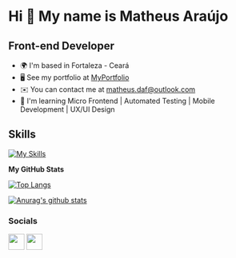 
# Hi 👋 My name is Matheus Araújo

## Front-end Developer

- 🌍  I'm based in Fortaleza - Ceará
- 🖥️  See my portfolio at [MyPortfolio](https://matheusaraujo.vercel.app/)
- ✉️  You can contact me at [matheus.daf@outlook.com](mailto:matheus.daf@outlook.com)
- 🧠  I'm learning Micro Frontend | Automated Testing | Mobile Development | UX/UI Design


## Skills

[![My Skills](https://skillicons.dev/icons?i=react,next,ts,nodejs,cypress,jest,graphql,apollo,nestjs,prisma,postgres,sqlite,express,git,linux,docker,figma,tailwind,sass,styledcomponents,php,laravel,html,css,js&perline=10)](https://skillicons.dev)


<b>My GitHub Stats</b>

[![Top Langs](https://github-readme-stats.vercel.app/api/top-langs/?username=MatheusAFD&layout=compact&hide=starlark,dart,makefile,dockerfile,shell&langs_count=8&theme=radical)](https://github.com/anuraghazra/github-readme-stats)

[![Anurag's github stats](https://github-readme-stats.vercel.app/api?username=MatheusAFD&count_private=true&hide=stars&show_icons=true&theme=radical)](https://github.com/anuraghazra/github-readme-stats)

### Socials

<p align="left"> <a href="https://www.github.com/MatheusAFD" target="_blank" rel="noreferrer"><img src="https://raw.githubusercontent.com/danielcranney/readme-generator/main/public/icons/socials/github.svg" width="32" height="32" /></a> <a href="https://www.linkedin.com/in/matheusaraujof" target="_blank" rel="noreferrer"><img src="https://raw.githubusercontent.com/danielcranney/readme-generator/main/public/icons/socials/linkedin.svg" width="32" height="32" /></a></p>

</div>
